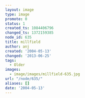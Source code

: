 ```yaml
---
layout: image
type: image
promote: 0
status: 1
created_ts: 1084406796
changed_ts: 1372159385
node_id: 635
title: millfield
author: anj
created: '2004-05-13'
changed: '2013-06-25'
tags:
  - Older
images:
  - image/images/millfield-635.jpg
url: "/node/635/"
aliases: []
date: '2004-05-13'
---
```


